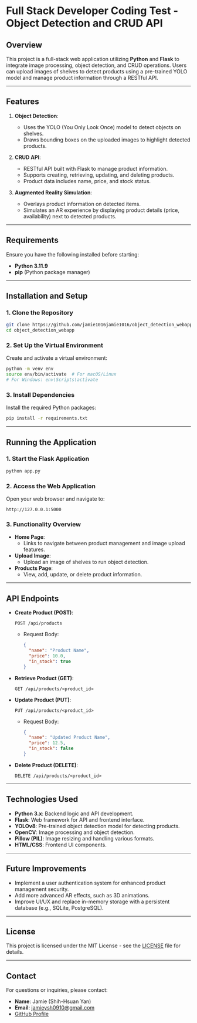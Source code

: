 # Full Stack Developer Coding Test - Object Detection and CRUD API

## Overview
This project is a full-stack web application utilizing **Python** and **Flask** to integrate image processing, object detection, and CRUD operations. Users can upload images of shelves to detect products using a pre-trained YOLO model and manage product information through a RESTful API.

---

## Features
1. **Object Detection**:
   - Uses the YOLO (You Only Look Once) model to detect objects on shelves.
   - Draws bounding boxes on the uploaded images to highlight detected products.

2. **CRUD API**:
   - RESTful API built with Flask to manage product information.
   - Supports creating, retrieving, updating, and deleting products.
   - Product data includes name, price, and stock status.

3. **Augmented Reality Simulation**:
   - Overlays product information on detected items.
   - Simulates an AR experience by displaying product details (price, availability) next to detected products.

---

## Requirements
Ensure you have the following installed before starting:
- **Python 3.11.9**
- **pip** (Python package manager)

---

## Installation and Setup

### 1. Clone the Repository
```bash
git clone https://github.com/jamie1016jamie1016/object_detection_webapp.git
cd object_detection_webapp
```

### 2. Set Up the Virtual Environment
Create and activate a virtual environment:
```bash
python -m venv env
source env/bin/activate  # For macOS/Linux
# For Windows: env\Scripts\activate
```

### 3. Install Dependencies
Install the required Python packages:
```bash
pip install -r requirements.txt
```

---

## Running the Application

### 1. Start the Flask Application
```bash
python app.py
```

### 2. Access the Web Application
Open your web browser and navigate to:
```
http://127.0.0.1:5000
```

### 3. Functionality Overview
- **Home Page**:
  - Links to navigate between product management and image upload features.
- **Upload Image**:
  - Upload an image of shelves to run object detection.
- **Products Page**:
  - View, add, update, or delete product information.

---

## API Endpoints

- **Create Product (POST)**:
  ```http
  POST /api/products
  ```
  - Request Body: 
    ```json
    {
      "name": "Product Name",
      "price": 10.0,
      "in_stock": true
    }
    ```

- **Retrieve Product (GET)**:
  ```http
  GET /api/products/<product_id>
  ```

- **Update Product (PUT)**:
  ```http
  PUT /api/products/<product_id>
  ```
  - Request Body: 
    ```json
    {
      "name": "Updated Product Name",
      "price": 12.5,
      "in_stock": false
    }
    ```

- **Delete Product (DELETE)**:
  ```http
  DELETE /api/products/<product_id>
  ```

---

## Technologies Used
- **Python 3.x**: Backend logic and API development.
- **Flask**: Web framework for API and frontend interface.
- **YOLOv8**: Pre-trained object detection model for detecting products.
- **OpenCV**: Image processing and object detection.
- **Pillow (PIL)**: Image resizing and handling various formats.
- **HTML/CSS**: Frontend UI components.

---

## Future Improvements
- Implement a user authentication system for enhanced product management security.
- Add more advanced AR effects, such as 3D animations.
- Improve UI/UX and replace in-memory storage with a persistent database (e.g., SQLite, PostgreSQL).

---

## License
This project is licensed under the MIT License - see the [LICENSE](LICENSE) file for details.

---

## Contact
For questions or inquiries, please contact:
- **Name**: Jamie (Shih-Hsuan Yan)
- **Email**: [jamieysh0910@gmail.com](mailto:jamieysh0910@gmail.com)
- [GitHub Profile](https://github.com/jamie1016jamie1016)